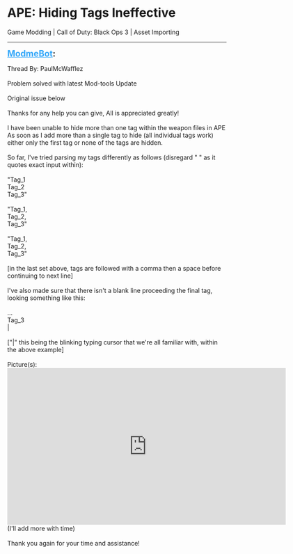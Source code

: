 # APE: Hiding Tags Ineffective
Game Modding | Call of Duty: Black Ops 3 | Asset Importing

---
<strong style="font-size: 1.4em;"><span style="text-decoration: underline;text-decoration-color: #34a7f9;"><span style="color:#34a7f9;">ModmeBot</span></span>:</strong>

<p>Thread By: PaulMcWafflez<br /> <br /> Problem solved with latest Mod-tools Update<br /> <br />Original issue below<br /><br />
Thanks for any help you can give, All is appreciated greatly!<br /> <br />I have been unable to hide more than one tag within the weapon files in APE<br />As soon as I add more than a single tag to hide (all individual tags work)<br />either only the first tag or none of the tags are hidden.<br /> <br />So far, I&#39;ve tried parsing my tags differently as follows (disregard &quot; &quot; as it quotes exact input within):<br /> <br />&quot;Tag_1<br />Tag_2<br />Tag_3&quot;<br /> <br />&quot;Tag_1,<br />Tag_2,<br />Tag_3&quot;<br /> <br />&quot;Tag_1, <br />Tag_2, <br />Tag_3&quot;<br /> <br />[in the last set above, tags are followed with a comma then a space before continuing to next line]<br /> <br />I&#39;ve also made sure that there isn&#39;t a blank line proceeding the final tag, looking something like this:<br /> <br />...<br />Tag_3<br />|<br /> <br />[&quot;|&quot; this being the blinking typing cursor that we&#39;re all familiar with, within the above example]<br /> <br />Picture(s):<br /><iframe type="text/html" width="640" height="360" src="https://www.youtube.com/embed/MqCHFuN" frameborder="0"></iframe><br />(I&#39;ll add more with time)<br /> <br />Thank you again for your time and assistance!<br />
</p>
